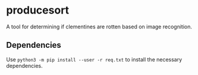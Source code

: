 # producesort

A tool for determining if clementines are rotten based on image recognition.

## Dependencies

Use `python3 -m pip install --user -r req.txt` to install the necessary dependencies.
